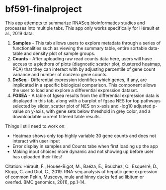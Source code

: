 # bf591-finalproject

This app attempts to summarize RNASeq bioinformatics studies and processes into multiple tabs. This app only works specifically for Hérault et al., 2019 data. 

1. **Samples** - This tab allows users to explore metadata through a series of functionalities such as viewing the summary table, entire sortable data-table and density plot of sample groups. 
2. **Counts** - After uploading raw read counts data here, users will have access to a plethora of plots (diagnostic scatter plot, clustered heatmap, PCA) that they can interact with by adjusting percentile of gene count variance and number of nonzero gene counts. 
3. **DeSeq** - Differential expression identifies which genes, if any, are implicated in a specific biological comparison. This component allows the user to load and explore a differential expression dataset.
4. **FGSEA** - A table of fgsea results from the differential expression data is displayed in this tab, along with a barplot of fgsea NES for top pathways selected by slider, scatter plot of NES on x-axis and -log10 adjusted p-value on y-axis, with gene sets below threshold in grey color, and a downloadable current filtered table results.

Things I still need to work on: 
- Heatmap shows only top highly variable 30 gene counts and does not interact with user input 
- Error display in samples and Counts tabe when first loading up the app 
- Making input choices more dynamic and not showing up before user has uploaded their files!

Citation: Hérault, F., Houée-Bigot, M., Baéza, E., Bouchez, O., Esquerré, D., Klopp, C. and Diot, C., 2019. RNA-seq analysis of hepatic gene expression of common Pekin, Muscovy, mule and hinny ducks fed ad libitum or overfed. BMC genomics, 20(1), pp.1-14.
